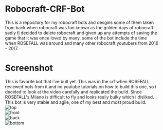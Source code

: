 # Robocraft-CRF-Bot

This is a repository for my robocraft bots and desgins
some of them taken from back when robocraft was fun
known as the golden days of robocraft.
sadly fj decided to delete robocraft and given up any attempts of saving
the game that it was once loved by many.
some of the bot include the time when ROSEFALL was around and many other
robocraft youtubers from 2016 - 2017.
<br>
# Screenshot
This is favorite bot that i've bult yet.
This was in the crf when ROSEFALL reviewed bots from it and no youtube tutorials
on how to build this one, so i decided to look at the video carefully and replicated the build.
Since ROSEFALL's Milano is difficult to fly and looks really bulky which i disliked.
This bot is very stable and agile, one of my best and most proud build.
<br>
![top](/../../../../rabbitfishy/Robocraft-CRF-Bot/blob/main/screenshot/top.PNG)<br>
![front](/../../../../rabbitfishy/Robocraft-CRF-Bot/blob/main/screenshot/front.PNG)<br>
![back](/../../../../rabbitfishy/Robocraft-CRF-Bot/blob/main/screenshot/back.PNG)<br>
![bottom](/../../../../rabbitfishy/Robocraft-CRF-Bot/blob/main/screenshot/bottom.PNG)<br>
